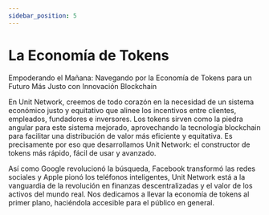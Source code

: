 ```yaml
---
sidebar_position: 5
---
```


# La Economía de Tokens

Empoderando el Mañana: Navegando por la Economía de Tokens para un Futuro Más Justo con Innovación Blockchain

En Unit Network, creemos de todo corazón en la necesidad de un sistema económico justo y equitativo que alinee los incentivos entre clientes, empleados, fundadores e inversores. Los tokens sirven como la piedra angular para este sistema mejorado, aprovechando la tecnología blockchain para facilitar una distribución de valor más eficiente y equitativa. Es precisamente por eso que desarrollamos Unit Network: el constructor de tokens más rápido, fácil de usar y avanzado.

Así como Google revolucionó la búsqueda, Facebook transformó las redes sociales y Apple pionó los teléfonos inteligentes, Unit Network está a la vanguardia de la revolución en finanzas descentralizadas y el valor de los activos del mundo real. Nos dedicamos a llevar la economía de tokens al primer plano, haciéndola accesible para el público en general.
